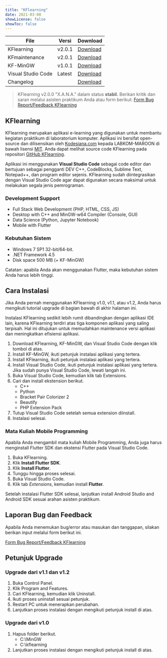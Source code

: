 ```yaml
---
title: "KFlearning"
date: 2021-03-08
showLicense: false
showToc: false
---
```


File | Versi | Download
-----|-------|---------
KFlearning         | v2.0.1 | [Download](https://github.com/fahminlb33/KFlearning/releases/download/2.0.1/KFlearning.Setup.msi)
KFmaintenance      | v2.0.1 | [Download](https://github.com/fahminlb33/KFlearning/releases/download/2.0.1/KFmaintenance.Setup.msi)
KF-MinGW           | v1.0.1 | [Download](https://drive.google.com/open?id=1_0uEFDbsjZJY3rvjVOkYaxEqFJoQc0P3)
Visual Studio Code | Latest | [Download](https://code.visualstudio.com/docs/?dv=win)
Changelog          |        | [Download](https://github.com/fahminlb33/KFlearning/releases/tag/2.0.1)

> KFlearning v2.0.0 "X.A.N.A." dalam status **stabil.** Berikan kritik dan saran
> melalui asisten praktikum Anda atau form berikut: [Form Bug Report/Feedback KFlearning](https://forms.gle/cVymzViruCcVtm3W6)

## KFlearning

KFlearning merupakan aplikasi e-learning yang digunakan untuk membantu kegiatan
praktikum di laboratorium komputer. Aplikasi ini bersifat open-source dan
dilisensikan oleh [Kodesiana.com](https://kodesiana.com) kepada LABKOM-MAROON di
bawah lisensi
[MIT](https://github.com/fahminlb33/KFlearning/blob/master/LICENSE.md). Anda
dapat melihat source code KFlearning pada repositori [GitHub
KFlearning](https://github.com/fahminlb33/KFlearning).

Aplikasi ini menggunakan **Visual Studio Code** sebagai code editor dan
bertujuan sebagai pengganti DEV C++, CodeBlocks, Sublime Text, Notepad++, dan
program editor sejenis. KFlearning sudah diintegrasikan dengan Visual Studio
Code agar dapat digunakan secara maksimal untuk melakukan segala jenis
pemrograman.

### Development Support

* Full Stack Web Development (PHP, HTML, CSS, JS)
* Desktop with C++ and MinGW-w64 Compiler (Console, GUI)
* Data Science (Python, Jupyter Notebook)
* Mobile with Flutter

### Kebutuhan Sistem

* Windows 7 SP1 32-bit/64-bit.
* .NET Framework 4.5
* Disk space 500 MB (+ KF-MinGW)

Catatan: apabila Anda akan menggunakan Flutter, maka kebutuhan sistem Anda
harus lebih tinggi.

## Cara Instalasi

Jika Anda pernah menggunakan KFlearning v1.0, v1.1, atau v1.2, Anda harus
mengikuti tutorial upgrade di bagian bawah di akhir halaman ini.

Instalasi KFlearning sedikit lebih rumit dibandingkan dengan aplikasi IDE lain,
karena KFlearning terdiri atas tiga komponen aplikasi yang saling terpisah. Hal
ini ditujukan untuk memudahkan maintenance versi aplikasi dan meningkatkan
efisiensi aplikasi.

1. Download KFlearning, KF-MinGW, dan Visual Studio Code dengan klik tombol di
   atas.
2. Install KF-MinGW, ikuti petunjuk instalasi aplikasi yang tertera.
3. Install KFlearning, ikuti petunjuk instalasi aplikasi yang tertera.
4. Install Visual Studio Code, ikuti petunjuk instalasi aplikasi yang tertera.
    Jika sudah punya Visual Studio Code, lewati langah ini.
5. Buka Visual Studio Code, kemudian klik tab Extensions.
6. Cari dan install ekstension berikut.
    * C++
    * Python
    * Bracket Pair Colorizer 2
    * Beautify
    * PHP Extension Pack
7. Tutup Visual Studio Code setelah semua extension diinstall.
8. Instalasi selesai.

### Mata Kuliah Mobile Programming

Apabila Anda mengambil mata kuliah Mobile Programming, Anda juga harus menginstall
Flutter SDK dan ekstensi Flutter pada Visual Studio Code.

1. Buka KFlearning.
2. Klik **Install Flutter SDK**.
3. Klik **Install Flutter**.
4. Tunggu hingga proses selesai.
5. Buka Visual Studio Code.
6. Klik tab *Extensions*, kemudian install **Flutter**.

Setelah instalasi Flutter SDK selesai, lanjutkan install Android Studio and Android
SDK sesuai arahan asisten praktikum.

## Laporan Bug dan Feedback

Apabila Anda menemukan bug/error atau masukan dan tanggapan, silakan berikan input
melalui form berikut ini.

[Form Bug Report/Feedback KFlearning](https://forms.gle/cVymzViruCcVtm3W6)

## Petunjuk Upgrade

### Upgrade dari v1.1 dan v1.2

1. Buka Control Panel.
2. Klik Program and Features.
3. Cari KFlearning, kemudian klik Uninstall.
4. Ikuti proses uninstall sesuai petunjuk.
5. Restart PC untuk menerapkan perubahan.
6. Lanjutkan proses instalasi dengan mengikuti petunjuk install di atas.

### Upgrade dari v1.0

1. Hapus folder berikut.
   * C:\MinGW
   * C:\kflearning
2. Lanjutkan proses instalasi dengan mengikuti petunjuk install di atas.
